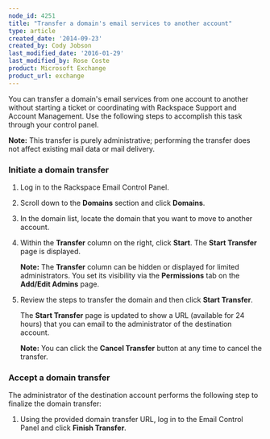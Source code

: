 ```yaml
---
node_id: 4251
title: "Transfer a domain's email services to another account"
type: article
created_date: '2014-09-23'
created_by: Cody Jobson
last_modified_date: '2016-01-29'
last_modified_by: Rose Coste
product: Microsoft Exchange
product_url: exchange
---
```


You can transfer a domain's email services from one account to another
without starting a ticket or coordinating with Rackspace Support and
Account Management. Use the following steps to accomplish this task
through your control panel.

**Note:** This transfer is purely administrative; performing the
transfer does not affect existing mail data or mail delivery.

### Initiate a domain transfer

1. Log in to the Rackspace Email Control Panel.

2. Scroll down to the **Domains** section and click **Domains**.

3. In the domain list, locate the domain that you want to move to
   another account.

4. Within the **Transfer** column on the right, click **Start**. The
   **Start Transfer** page is displayed.

   **Note:** The **Transfer** column can be hidden or displayed for
   limited administrators. You set its visibility via the
   **Permissions** tab on the **Add/Edit Admins** page.

5. Review the steps to transfer the domain and then click **Start
   Transfer**.

   The **Start Transfer** page is updated to show a URL (available for
   24 hours) that you can email to the administrator of the destination
   account.

   **Note:** You can click the **Cancel Transfer** button at any time
   to cancel the transfer.

### Accept a domain transfer

The administrator of the destination account performs the following step
to finalize the domain transfer:

1. Using the provided domain transfer URL, log in to the Email Control
   Panel and click **Finish Transfer**.

